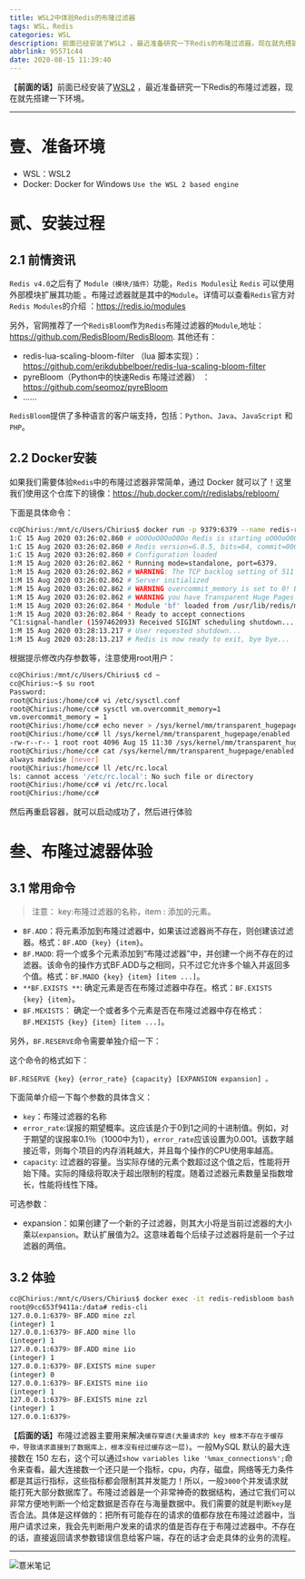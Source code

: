 ```yaml
---
title: WSL2中体验Redis的布隆过滤器
tags: WSL，Redis
categories: WSL
description: 前面已经安装了WSL2 ，最近准备研究一下Redis的布隆过滤器，现在就先搭建一下环境。
abbrlink: 95571c44
date: 2020-08-15 11:39:40
---
```




【**前面的话**】前面已经安装了[WSL2](https://eelve.com/archives/hellowsl2) ，最近准备研究一下Redis的布隆过滤器，现在就先搭建一下环境。

---

# 壹、准备环境

- WSL：WSL2
- Docker: Docker for Windows `Use the WSL 2 based engine`


# 贰、安装过程

## 2.1 前情资讯

`Redis v4.0`之后有了 `Module（模块/插件）`功能，`Redis Modules`让 `Redis` 可以使用外部模块扩展其功能 。布隆过滤器就是其中的`Module`。详情可以查看`Redis`官方对 `Redis Modules`的介绍 ：https://redis.io/modules

另外，官网推荐了一个`RedisBloom`作为`Redis`布隆过滤器的`Module`,地址：https://github.com/RedisBloom/RedisBloom. 其他还有：

- redis-lua-scaling-bloom-filter （lua 脚本实现）：https://github.com/erikdubbelboer/redis-lua-scaling-bloom-filter
- pyreBloom（Python中的快速Redis 布隆过滤器） ：https://github.com/seomoz/pyreBloom
- ......

`RedisBloom`提供了多种语言的客户端支持，包括：`Python`、`Java`、`JavaScript` 和 `PHP`。

## 2.2 Docker安装

如果我们需要体验`Redis`中的布隆过滤器非常简单，通过 Docker 就可以了！这里我们使用这个仓库下的镜像：https://hub.docker.com/r/redislabs/rebloom/

下面是具体命令：

```bash
cc@Chirius:/mnt/c/Users/Chirius$ docker run -p 9379:6379 --name redis-redisbloom redislabs/rebloom:latest
1:C 15 Aug 2020 03:26:02.860 # oO0OoO0OoO0Oo Redis is starting oO0OoO0OoO0Oo
1:C 15 Aug 2020 03:26:02.860 # Redis version=6.0.5, bits=64, commit=00000000, modified=0, pid=1, just started
1:C 15 Aug 2020 03:26:02.860 # Configuration loaded
1:M 15 Aug 2020 03:26:02.862 * Running mode=standalone, port=6379.
1:M 15 Aug 2020 03:26:02.862 # WARNING: The TCP backlog setting of 511 cannot be enforced because /proc/sys/net/core/somaxconn is set to the lower value of 128.
1:M 15 Aug 2020 03:26:02.862 # Server initialized
1:M 15 Aug 2020 03:26:02.862 # WARNING overcommit_memory is set to 0! Background save may fail under low memory condition. To fix this issue add 'vm.overcommit_memory = 1' to /etc/sysctl.conf and then reboot or run the command 'sysctl vm.overcommit_memory=1' for this to take effect.
1:M 15 Aug 2020 03:26:02.862 # WARNING you have Transparent Huge Pages (THP) support enabled in your kernel. This will create latency and memory usage issues with Redis. To fix this issue run the command 'echo never > /sys/kernel/mm/transparent_hugepage/enabled' as root, and add it to your /etc/rc.local in order to retain the setting after a reboot. Redis must be restarted after THP is disabled.
1:M 15 Aug 2020 03:26:02.864 * Module 'bf' loaded from /usr/lib/redis/modules/redisbloom.so
1:M 15 Aug 2020 03:26:02.864 * Ready to accept connections
^C1:signal-handler (1597462093) Received SIGINT scheduling shutdown...
1:M 15 Aug 2020 03:28:13.217 # User requested shutdown...
1:M 15 Aug 2020 03:28:13.217 # Redis is now ready to exit, bye bye...
```

根据提示修改内存参数等，注意使用root用户：

```bash
cc@Chirius:/mnt/c/Users/Chirius$ cd ~
cc@Chirius:~$ su root
Password:
root@Chirius:/home/cc# vi /etc/sysctl.conf
root@Chirius:/home/cc# sysctl vm.overcommit_memory=1
vm.overcommit_memory = 1
root@Chirius:/home/cc# echo never > /sys/kernel/mm/transparent_hugepage/enabled
root@Chirius:/home/cc# ll /sys/kernel/mm/transparent_hugepage/enabled
-rw-r--r-- 1 root root 4096 Aug 15 11:30 /sys/kernel/mm/transparent_hugepage/enabled
root@Chirius:/home/cc# cat /sys/kernel/mm/transparent_hugepage/enabled
always madvise [never]
root@Chirius:/home/cc# ll /etc/rc.local
ls: cannot access '/etc/rc.local': No such file or directory
root@Chirius:/home/cc# vi /etc/rc.local
root@Chirius:/home/cc#
```

然后再重启容器，就可以启动成功了，然后进行体验

# 叁、布隆过滤器体验

## 3.1 常用命令

> 注意： key:布隆过滤器的名称，item : 添加的元素。

- `BF.ADD`：将元素添加到布隆过滤器中，如果该过滤器尚不存在，则创建该过滤器。格式：`BF.ADD {key} {item}`。
- `BF.MADD`: 将一个或多个元素添加到“布隆过滤器”中，并创建一个尚不存在的过滤器。该命令的操作方式BF.ADD与之相同，只不过它允许多个输入并返回多个值。格式：`BF.MADD {key} {item} [item ...]`。
- `**BF.EXISTS **`: 确定元素是否在布隆过滤器中存在。格式：`BF.EXISTS {key} {item}`。
- `BF.MEXISTS`： 确定一个或者多个元素是否在布隆过滤器中存在格式：`BF.MEXISTS {key} {item} [item ...]`。

另外，`BF.RESERVE`命令需要单独介绍一下：

这个命令的格式如下：

```shell
BF.RESERVE {key} {error_rate} {capacity} [EXPANSION expansion] 。

```

下面简单介绍一下每个参数的具体含义：

- `key`：布隆过滤器的名称
- `error_rate`:误报的期望概率。这应该是介于0到1之间的十进制值。例如，对于期望的误报率0.1％（1000中为1），`error_rate`应该设置为0.001。该数字越接近零，则每个项目的内存消耗越大，并且每个操作的CPU使用率越高。
- `capacity`: 过滤器的容量。当实际存储的元素个数超过这个值之后，性能将开始下降。实际的降级将取决于超出限制的程度。随着过滤器元素数量呈指数增长，性能将线性下降。

可选参数：

- expansion：如果创建了一个新的子过滤器，则其大小将是当前过滤器的大小乘以`expansion`。默认扩展值为2。这意味着每个后续子过滤器将是前一个子过滤器的两倍。
    

## 3.2 体验

```bash
cc@Chirius:/mnt/c/Users/Chirius$ docker exec -it redis-redisbloom bash
root@9cc653f9411a:/data# redis-cli
127.0.0.1:6379> BF.ADD mine zzl
(integer) 1
127.0.0.1:6379> BF.ADD mine llo
(integer) 1
127.0.0.1:6379> BF.ADD mine iio
(integer) 1
127.0.0.1:6379> BF.EXISTS mine super
(integer) 0
127.0.0.1:6379> BF.EXISTS mine iio
(integer) 1
127.0.0.1:6379> BF.EXISTS mine zzl
(integer) 1
127.0.0.1:6379>

```


【**后面的话**】布隆过滤器主要用来解决`缓存穿透(大量请求的 key 根本不存在于缓存中，导致请求直接到了数据库上，根本没有经过缓存这一层)`。一般MySQL 默认的最大连接数在 150 左右，这个可以通过`show variables like '%max_connections%';`命令来查看。最大连接数一个还只是一个指标，cpu，内存，磁盘，网络等无力条件都是其运行指标，这些指标都会限制其并发能力！所以，一般`3000`个并发请求就能打死大部分数据库了。布隆过滤器是一个非常神奇的数据结构，通过它我们可以非常方便地判断一个给定数据是否存在与海量数据中。我们需要的就是判断`key`是否合法。具体是这样做的：把所有可能存在的请求的值都存放在布隆过滤器中，当用户请求过来，我会先判断用户发来的请求的值是否存在于布隆过滤器中。不存在的话，直接返回请求参数错误信息给客户端，存在的话才会走具体的业务的流程。


---

![薏米笔记](https://image.eelve.com/eblog/eblog-b269767ff45b4e01a1c380e38898c1c0.png)
